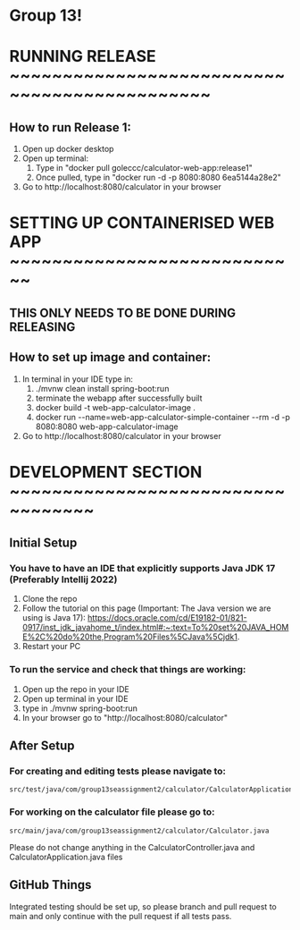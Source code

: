 # Group 13!
# RUNNING RELEASE ~~~~~~~~~~~~~~~~~~~~~~~~~~~~~~~~~~~~~~~~~~~~~
## How to run Release 1:
1. Open up docker desktop
2. Open up terminal:
   1. Type in "docker pull goleccc/calculator-web-app:release1"
   2. Once pulled, type in "docker run -d -p 8080:8080 6ea5144a28e2"
3. Go to http://localhost:8080/calculator in your browser

# SETTING UP CONTAINERISED WEB APP ~~~~~~~~~~~~~~~~~~~~~~~~~~~~
## THIS ONLY NEEDS TO BE DONE DURING RELEASING
## How to set up image and container:
1. In terminal in your IDE type in: 
   1. ./mvnw clean install spring-boot:run
   2. terminate the webapp after successfully built
   3. docker build -t web-app-calculator-image .
   4. docker run --name=web-app-calculator-simple-container --rm -d -p 8080:8080 web-app-calculator-image
2. Go to http://localhost:8080/calculator in your browser

# DEVELOPMENT SECTION ~~~~~~~~~~~~~~~~~~~~~~~~~~~~~~~~~~
## Initial Setup
### You have to have an IDE that explicitly supports Java JDK 17 (Preferably Intellij 2022)

1. Clone the repo
2. Follow the tutorial on this page (Important: The Java version we are using is Java 17):
https://docs.oracle.com/cd/E19182-01/821-0917/inst_jdk_javahome_t/index.html#:~:text=To%20set%20JAVA_HOME%2C%20do%20the,Program%20Files%5CJava%5Cjdk1.
3. Restart your PC

### To run the service and check that things are working:
1. Open up the repo in your IDE
2. Open up terminal in your IDE
3. type in ./mvnw spring-boot:run
4. In your browser go to "http://localhost:8080/calculator"

##  After Setup

### For creating and editing tests please navigate to:
	src/test/java/com/group13seassignment2/calculator/CalculatorApplicationTests.java

### For working on the calculator file please go to:
	src/main/java/com/group13seassignment2/calculator/Calculator.java

Please do not change anything in the CalculatorController.java and CalculatorApplication.java files

## GitHub Things

Integrated testing should be set up, so please branch and pull request to main and only continue with the pull request if all tests pass.
